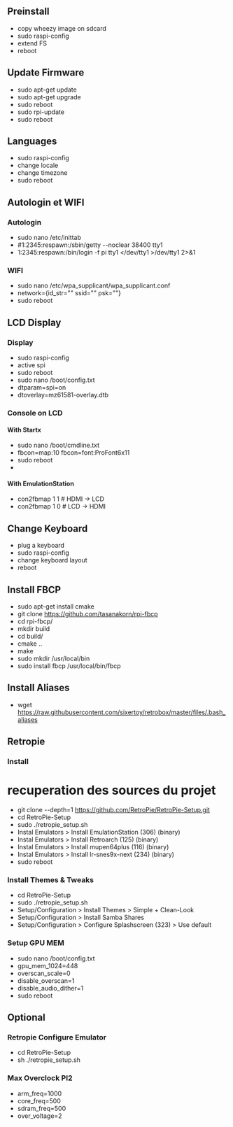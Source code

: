 

## Preinstall
- copy wheezy image on sdcard
- sudo raspi-config
- extend FS
- reboot

## Update Firmware
- sudo apt-get update
- sudo apt-get upgrade
- sudo reboot
- sudo rpi-update
- sudo reboot

## Languages
- sudo raspi-config
- change locale
- change timezone
- sudo reboot

## Autologin et WIFI

### Autologin
- sudo nano /etc/inittab
- #1:2345:respawn:/sbin/getty --noclear 38400 tty1
- 1:2345:respawn:/bin/login -f pi tty1 </dev/tty1 >/dev/tty1 2>&1

### WIFI
- sudo nano /etc/wpa_supplicant/wpa_supplicant.conf
- network={id_str="" ssid="" psk=""}
- sudo reboot

## LCD Display

### Display
- sudo raspi-config
- active spi
- sudo reboot
- sudo nano /boot/config.txt
- dtparam=spi=on
- dtoverlay=mz61581-overlay.dtb

### Console on LCD

#### With Startx
- sudo nano /boot/cmdline.txt
- fbcon=map:10 fbcon=font:ProFont6x11
- sudo reboot
- 
#### With EmulationStation
- con2fbmap 1 1 # HDMI -> LCD
- con2fbmap 1 0 # LCD -> HDMI

## Change Keyboard
- plug a keyboard
- sudo raspi-config
- change keyboard layout
- reboot

## Install FBCP
- sudo apt-get install cmake
- git clone https://github.com/tasanakorn/rpi-fbcp
- cd rpi-fbcp/
- mkdir build
- cd build/
- cmake ..
- make
- sudo mkdir /usr/local/bin
- sudo install fbcp /usr/local/bin/fbcp

## Install Aliases
- wget https://raw.githubusercontent.com/sixertoy/retrobox/master/files/.bash_aliases 

## Retropie

### Install
# recuperation des sources du projet
- git clone --depth=1 https://github.com/RetroPie/RetroPie-Setup.git
- cd RetroPie-Setup
- sudo ./retropie_setup.sh
- Instal Emulators > Install EmulationStation (306) (binary)
- Instal Emulators > Install Retroarch (125) (binary)
- Instal Emulators > Install mupen64plus (116) (binary)
- Instal Emulators > Install lr-snes9x-next (234) (binary)
- sudo reboot

### Install Themes & Tweaks
- cd RetroPie-Setup
- sudo ./retropie_setup.sh
- Setup/Configuration > Install Themes > Simple + Clean-Look
- Setup/Configuration > Install Samba Shares
- Setup/Configuration > Configure Splashscreen (323) > Use default

### Setup GPU MEM
- sudo nano /boot/config.txt
- gpu_mem_1024=448
- overscan_scale=0
- disable_overscan=1
- disable_audio_dither=1
- sudo reboot

## Optional

### Retropie Configure Emulator
- cd RetroPie-Setup
- sh ./retropie_setup.sh

### Max Overclock PI2
- arm_freq=1000
- core_freq=500
- sdram_freq=500
- over_voltage=2
